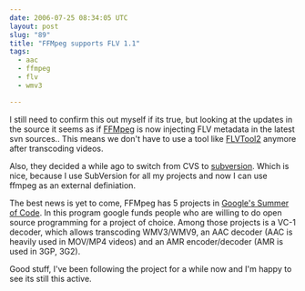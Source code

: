 ```yaml
---
date: 2006-07-25 08:34:05 UTC
layout: post
slug: "89"
title: "FFMpeg supports FLV 1.1"
tags:
  - aac
  - ffmpeg
  - flv
  - wmv3

---
```

<p>I still need to confirm this out myself if its true, but looking at the updates in the source it seems as if <a href="http://ffmpeg.mplayerhq.hu/FFMpeg">FFMpeg</a> is now injecting FLV metadata in the latest svn sources.. This means we don't have to use a tool like <a href="http://rubyforge.org/projects/flvtool2/">FLVTool2</a> anymore after transcoding videos.
</p>

<p>Also, they decided a while ago to switch from CVS to <a href="http://subversion.tigris.org/">subversion</a>.  Which is nice, because I use SubVersion for all my projects and now I can use ffmpeg as an external definiation.</p>

<p>The best news is yet to come, FFMpeg has 5 projects in <a href="http://code.google.com/soc/ffmpeg/about.html">Google's Summer of Code</a>. In this program google funds people who are willing to do open source programming for a project of choice. Among those projects is a VC-1 decoder, which allows transcoding WMV3/WMV9, an AAC decoder (AAC is heavily used in MOV/MP4 videos) and an AMR encoder/decoder (AMR is used in 3GP, 3G2).</p>

<p>Good stuff, I've been following the project for a while now and I'm happy to see its still this active.</p>
